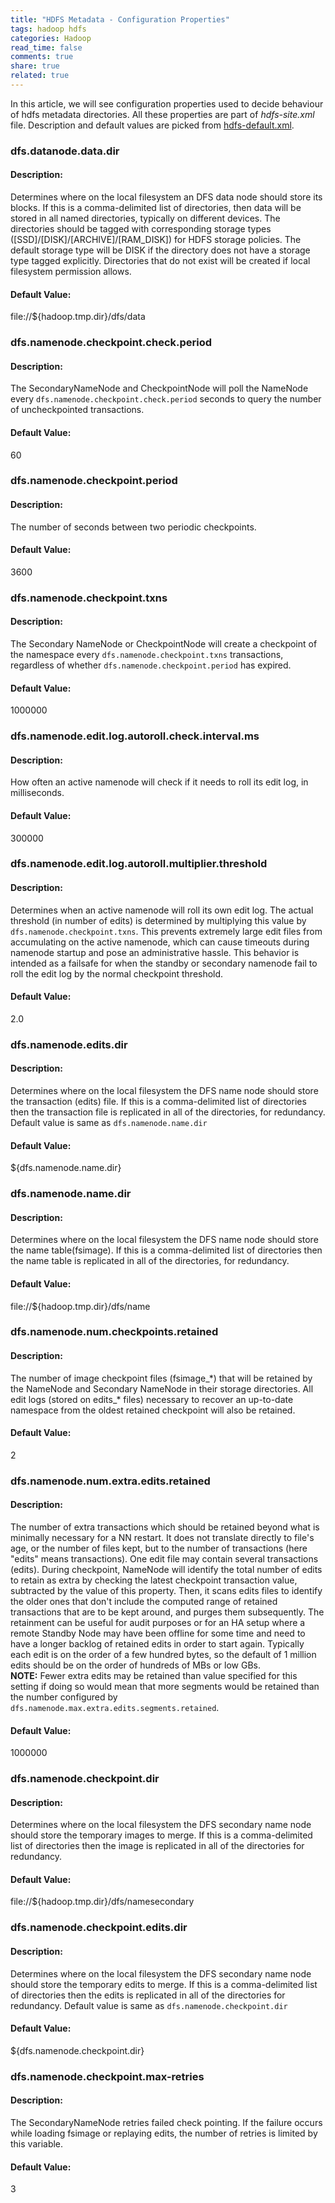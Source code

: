 ```yaml
---
title: "HDFS Metadata - Configuration Properties"
tags: hadoop hdfs
categories: Hadoop
read_time: false
comments: true
share: true
related: true
---
```


In this article, we will see configuration properties used to decide behaviour of hdfs metadata directories.
All these properties are part of *hdfs-site.xml* file. Description and default values are picked from [hdfs-default.xml](http://hadoop.apache.org/docs/current/hadoop-project-dist/hadoop-hdfs/hdfs-default.xml).

### dfs.datanode.data.dir

#### Description:
Determines where on the local filesystem an DFS data node should store its blocks. If this is a comma-delimited list of directories, then data will be stored in all named directories, typically on different devices. The directories should be tagged with corresponding storage types ([SSD]/[DISK]/[ARCHIVE]/[RAM\_DISK]) for HDFS storage policies. The default storage type will be DISK if the directory does not have a storage type tagged explicitly. Directories that do not exist will be created if local filesystem permission allows.

#### Default Value:
file://${hadoop.tmp.dir}/dfs/data

### dfs.namenode.checkpoint.check.period

#### Description:
The SecondaryNameNode and CheckpointNode will poll the NameNode every `dfs.namenode.checkpoint.check.period` seconds to query the number of uncheckpointed transactions.

#### Default Value:
60

### dfs.namenode.checkpoint.period

#### Description:
The number of seconds between two periodic checkpoints.

#### Default Value:
3600

### dfs.namenode.checkpoint.txns

#### Description:
The Secondary NameNode or CheckpointNode will create a checkpoint of the namespace every `dfs.namenode.checkpoint.txns` transactions, regardless of whether `dfs.namenode.checkpoint.period` has expired.

#### Default Value:
1000000

### dfs.namenode.edit.log.autoroll.check.interval.ms

#### Description:
How often an active namenode will check if it needs to roll its edit log, in milliseconds.

#### Default Value:
300000

### dfs.namenode.edit.log.autoroll.multiplier.threshold

#### Description:
Determines when an active namenode will roll its own edit log. The actual threshold (in number of edits) is determined by multiplying this value by `dfs.namenode.checkpoint.txns`. This prevents extremely large edit files from accumulating on the active namenode, which can cause timeouts during namenode startup and pose an administrative hassle. This behavior is intended as a failsafe for when the standby or secondary namenode fail to roll the edit log by the normal checkpoint threshold.

#### Default Value:
2.0

### dfs.namenode.edits.dir

#### Description:
Determines where on the local filesystem the DFS name node should store the transaction (edits) file. If this is a comma-delimited list of directories then the transaction file is replicated in all of the directories, for redundancy. Default value is same as `dfs.namenode.name.dir`

#### Default Value:
${dfs.namenode.name.dir}

### dfs.namenode.name.dir

#### Description:
Determines where on the local filesystem the DFS name node should store the name table(fsimage). If this is a comma-delimited list of directories then the name table is replicated in all of the directories, for redundancy.

#### Default Value:
file://${hadoop.tmp.dir}/dfs/name

### dfs.namenode.num.checkpoints.retained

#### Description:
The number of image checkpoint files (fsimage\_\*) that will be retained by the NameNode and Secondary NameNode in their storage directories. All edit logs (stored on edits\_\* files) necessary to recover an up-to-date namespace from the oldest retained checkpoint will also be retained.

#### Default Value:
2

### dfs.namenode.num.extra.edits.retained

#### Description:
The number of extra transactions which should be retained beyond what is minimally necessary for a NN restart. It does not translate directly to file's age, or the number of files kept, but to the number of transactions (here "edits" means transactions). One edit file may contain several transactions (edits). During checkpoint, NameNode will identify the total number of edits to retain as extra by checking the latest checkpoint transaction value, subtracted by the value of this property. Then, it scans edits files to identify the older ones that don't include the computed range of retained transactions that are to be kept around, and purges them subsequently. The retainment can be useful for audit purposes or for an HA setup where a remote Standby Node may have been offline for some time and need to have a longer backlog of retained edits in order to start again. Typically each edit is on the order of a few hundred bytes, so the default of 1 million edits should be on the order of hundreds of MBs or low GBs.  
**NOTE:** Fewer extra edits may be retained than value specified for this setting if doing so would mean that more segments would be retained than the number configured by `dfs.namenode.max.extra.edits.segments.retained`.

#### Default Value:
1000000

### dfs.namenode.checkpoint.dir

#### Description:
Determines where on the local filesystem the DFS secondary name node should store the temporary images to merge. If this is a comma-delimited list of directories then the image is replicated in all of the directories for redundancy.

#### Default Value:
file://${hadoop.tmp.dir}/dfs/namesecondary

### dfs.namenode.checkpoint.edits.dir

#### Description:
Determines where on the local filesystem the DFS secondary name node should store the temporary edits to merge. If this is a comma-delimited list of directories then the edits is replicated in all of the directories for redundancy. Default value is same as `dfs.namenode.checkpoint.dir`

#### Default Value:
${dfs.namenode.checkpoint.dir}

### dfs.namenode.checkpoint.max-retries

#### Description:
The SecondaryNameNode retries failed check pointing. If the failure occurs while loading fsimage or replaying edits, the number of retries is limited by this variable.

#### Default Value:
3
